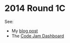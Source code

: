 # 2014 Round 1C #

See:

   - My [blog post](http://matthewdaws.github.io/20141c.html)
   - The [Code Jam Dashboard](https://code.google.com/codejam/contest/3004486/dashboard)